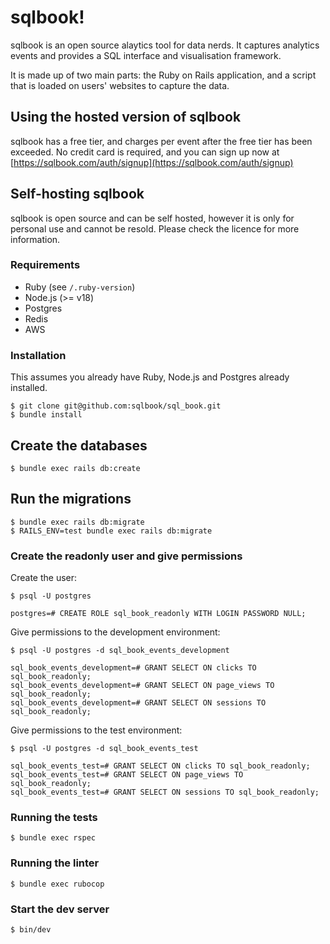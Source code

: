 # sqlbook!

sqlbook is an open source alaytics tool for data nerds. It captures analytics events and provides a SQL interface and visualisation framework.

It is made up of two main parts: the Ruby on Rails application, and a script that is loaded on users' websites to capture the data.

## Using the hosted version of sqlbook

sqlbook has a free tier, and charges per event after the free tier has been exceeded. No credit card is required, and you can sign up now at [https://sqlbook.com/auth/signup](https://sqlbook.com/auth/signup)


## Self-hosting sqlbook

sqlbook is open source and can be self hosted, however it is only for personal use and cannot be resold. Please check the licence for more information.

### Requirements

- Ruby (see `/.ruby-version`)
- Node.js (>= v18)
- Postgres
- Redis
- AWS

### Installation

This assumes you already have Ruby, Node.js and Postgres already installed.

```
$ git clone git@github.com:sqlbook/sql_book.git
$ bundle install
```

## Create the databases
```
$ bundle exec rails db:create
```

## Run the migrations
```
$ bundle exec rails db:migrate
$ RAILS_ENV=test bundle exec rails db:migrate
```

### Create the readonly user and give permissions
Create the user:
```
$ psql -U postgres

postgres=# CREATE ROLE sql_book_readonly WITH LOGIN PASSWORD NULL;
```

Give permissions to the development environment:
```
$ psql -U postgres -d sql_book_events_development

sql_book_events_development=# GRANT SELECT ON clicks TO sql_book_readonly;
sql_book_events_development=# GRANT SELECT ON page_views TO sql_book_readonly;
sql_book_events_development=# GRANT SELECT ON sessions TO sql_book_readonly;
```

Give permissions to the test environment:
```
$ psql -U postgres -d sql_book_events_test

sql_book_events_test=# GRANT SELECT ON clicks TO sql_book_readonly;
sql_book_events_test=# GRANT SELECT ON page_views TO sql_book_readonly;
sql_book_events_test=# GRANT SELECT ON sessions TO sql_book_readonly;
```

### Running the tests

```
$ bundle exec rspec
```

### Running the linter

```
$ bundle exec rubocop
```

### Start the dev server

```
$ bin/dev
```
